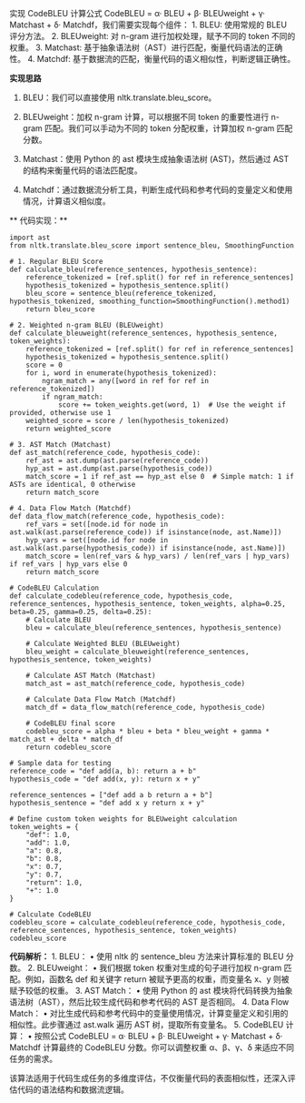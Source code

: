 实现 CodeBLEU 计算公式 CodeBLEU = α· BLEU + β· BLEUweight + γ· Matchast + δ· Matchdf，我们需要实现每个组件：
	1.	BLEU: 使用常规的 BLEU 评分方法。
	2.	BLEUweight: 对 n-gram 进行加权处理，赋予不同的 token 不同的权重。
	3.	Matchast: 基于抽象语法树（AST）进行匹配，衡量代码语法的正确性。
	4.	Matchdf: 基于数据流的匹配，衡量代码的语义相似性，判断逻辑正确性。

**实现思路**
1. BLEU：我们可以直接使用 nltk.translate.bleu_score。

2. BLEUweight：加权 n-gram 计算，可以根据不同 token 的重要性进行 n-gram 匹配。我们可以手动为不同的 token 分配权重，计算加权 n-gram 匹配分数。

3. Matchast：使用 Python 的 ast 模块生成抽象语法树 (AST)，然后通过 AST 的结构来衡量代码的语法匹配度。

4. Matchdf：通过数据流分析工具，判断生成代码和参考代码的变量定义和使用情况，计算语义相似度。

** 代码实现：**
```
import ast
from nltk.translate.bleu_score import sentence_bleu, SmoothingFunction

# 1. Regular BLEU Score
def calculate_bleu(reference_sentences, hypothesis_sentence):
    reference_tokenized = [ref.split() for ref in reference_sentences]
    hypothesis_tokenized = hypothesis_sentence.split()
    bleu_score = sentence_bleu(reference_tokenized, hypothesis_tokenized, smoothing_function=SmoothingFunction().method1)
    return bleu_score

# 2. Weighted n-gram BLEU (BLEUweight)
def calculate_bleuweight(reference_sentences, hypothesis_sentence, token_weights):
    reference_tokenized = [ref.split() for ref in reference_sentences]
    hypothesis_tokenized = hypothesis_sentence.split()
    score = 0
    for i, word in enumerate(hypothesis_tokenized):
        ngram_match = any([word in ref for ref in reference_tokenized])
        if ngram_match:
            score += token_weights.get(word, 1)  # Use the weight if provided, otherwise use 1
    weighted_score = score / len(hypothesis_tokenized)
    return weighted_score

# 3. AST Match (Matchast)
def ast_match(reference_code, hypothesis_code):
    ref_ast = ast.dump(ast.parse(reference_code))
    hyp_ast = ast.dump(ast.parse(hypothesis_code))
    match_score = 1 if ref_ast == hyp_ast else 0  # Simple match: 1 if ASTs are identical, 0 otherwise
    return match_score

# 4. Data Flow Match (Matchdf)
def data_flow_match(reference_code, hypothesis_code):
    ref_vars = set([node.id for node in ast.walk(ast.parse(reference_code)) if isinstance(node, ast.Name)])
    hyp_vars = set([node.id for node in ast.walk(ast.parse(hypothesis_code)) if isinstance(node, ast.Name)])
    match_score = len(ref_vars & hyp_vars) / len(ref_vars | hyp_vars) if ref_vars | hyp_vars else 0
    return match_score

# CodeBLEU Calculation
def calculate_codebleu(reference_code, hypothesis_code, reference_sentences, hypothesis_sentence, token_weights, alpha=0.25, beta=0.25, gamma=0.25, delta=0.25):
    # Calculate BLEU
    bleu = calculate_bleu(reference_sentences, hypothesis_sentence)
    
    # Calculate Weighted BLEU (BLEUweight)
    bleu_weight = calculate_bleuweight(reference_sentences, hypothesis_sentence, token_weights)
    
    # Calculate AST Match (Matchast)
    match_ast = ast_match(reference_code, hypothesis_code)
    
    # Calculate Data Flow Match (Matchdf)
    match_df = data_flow_match(reference_code, hypothesis_code)
    
    # CodeBLEU final score
    codebleu_score = alpha * bleu + beta * bleu_weight + gamma * match_ast + delta * match_df
    return codebleu_score

# Sample data for testing
reference_code = "def add(a, b): return a + b"
hypothesis_code = "def add(x, y): return x + y"

reference_sentences = ["def add a b return a + b"]
hypothesis_sentence = "def add x y return x + y"

# Define custom token weights for BLEUweight calculation
token_weights = {
    "def": 1.0,
    "add": 1.0,
    "a": 0.8,
    "b": 0.8,
    "x": 0.7,
    "y": 0.7,
    "return": 1.0,
    "+": 1.0
}

# Calculate CodeBLEU
codebleu_score = calculate_codebleu(reference_code, hypothesis_code, reference_sentences, hypothesis_sentence, token_weights)
codebleu_score
```
**代码解析：**
	1.	BLEU：
	•	使用 nltk 的 sentence_bleu 方法来计算标准的 BLEU 分数。
	2.	BLEUweight：
	•	我们根据 token 权重对生成的句子进行加权 n-gram 匹配。例如，函数名 def 和关键字 return 被赋予更高的权重，而变量名 x、y 则被赋予较低的权重。
	3.	AST Match：
	•	使用 Python 的 ast 模块将代码转换为抽象语法树（AST），然后比较生成代码和参考代码的 AST 是否相同。
	4.	Data Flow Match：
	•	对比生成代码和参考代码中的变量使用情况，计算变量定义和引用的相似性。此步骤通过 ast.walk 遍历 AST 树，提取所有变量名。
	5.	CodeBLEU 计算：
	•	按照公式 CodeBLEU = α· BLEU + β· BLEUweight + γ· Matchast + δ· Matchdf 计算最终的 CodeBLEU 分数。你可以调整权重 α、β、γ、δ 来适应不同任务的需求。

该算法适用于代码生成任务的多维度评估，不仅衡量代码的表面相似性，还深入评估代码的语法结构和数据流逻辑。


